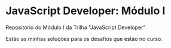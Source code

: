 # JavaScript Developer: Módulo I

Repositório do Módulo I da Trilha "JavaScript Developer" 

Estão as minhas soluções para os desafios que estão no curso.